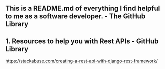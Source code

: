 ## This is a README.md of everything I find helpful to me as a software developer. - The GitHub Library

## 1. Resources to help you with Rest APIs - GitHub Library

https://stackabuse.com/creating-a-rest-api-with-django-rest-framework/
